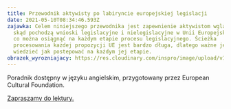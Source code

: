 ```yaml
---
title: Przewodnik aktywisty po labiryncie europejskiej legislacji
date: 2021-05-10T08:34:46.593Z
zajawka: Celem niniejszego przewodnika jest zapewnienie aktywistom wglądu w to,
  skąd pochodzą wnioski legislacyjne i nielegislacyjne w Unii Europejskiej oraz
  co można osiągnąć na każdym etapie procesu legislacyjnego. Ścieżka
  procesowania każdej propozycji UE jest bardzo długa, dlatego ważne jest, aby
  wiedzieć jak postepować na każdym jej etapie.
obrazek_wyrozniajacy: https://res.cloudinary.com/inspro/image/upload/v1620635663/aiso/Zdj%C4%99cia%20szkolenia/grafiki%20pionowe%20i%20poziome/europe-1395916_1920.jpg
---
```

Poradnik dostępny w języku angielskim, przygotowany przez European Cultural Foundation. 

[Zapraszamy do lektury.](https://res.cloudinary.com/inspro/image/upload/v1620635672/aiso/Zdj%C4%99cia%20szkolenia/grafiki%20pionowe%20i%20poziome/Activistguide_V3_web.pdf)